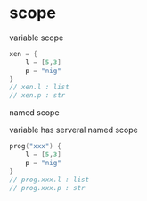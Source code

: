# scope

variable scope

``` c
xen = {
    l = [5,3]
    p = "nig"
}
// xen.l : list
// xen.p : str
```

named scope

variable has serveral named scope

``` c
prog("xxx") {
    l = [5,3]
    p = "nig"
}
// prog.xxx.l : list
// prog.xxx.p : str
```